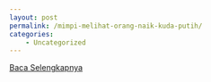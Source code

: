 ```yaml
---
layout: post
permalink: /mimpi-melihat-orang-naik-kuda-putih/
categories:
    - Uncategorized
---
```


[Baca Selengkapnya](/10)